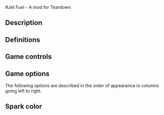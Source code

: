 #Jet Fuel - A mod for Teardown
## Description
## Definitions
## Game controls
## Game options
The following options are described in the order of appearance in columns going left to right. 
## Spark color